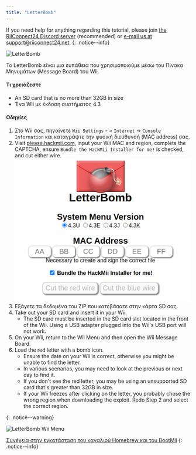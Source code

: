 ```yaml
---
title: "LetterBomb"
---
```


If you need help for anything regarding this tutorial, please join [the RiiConnect24 Discord server](https://discord.gg/rc24) (recommended) or [e-mail us at support@riiconnect24.net](mailto:support@riiconnect24.net).
{: .notice--info}

![LetterBomb](/images/letterbomb.png)

Το LetterBomb είναι μια ευπάθεια που χρησιμοποιούμε μέσω του Πίνακα Μηνυμάτων (Message Board) του Wii.

#### Τι χρειάζεστε
- An SD card that is no more than 32GB in size
- Ένα Wii με έκδοση συστήματος 4.3

#### Οδηγίες


1. Στο Wii σας, πηγαίνετε `Wii Settings` - > `Internet` -> `Console Information` και καταγράψτε την φυσική διεύθυνσή (MAC address) σας.
1. Visit [please.hackmii.com](https://please.hackmii.com), input your Wii MAC and region, complete the CAPTCHA, ensure `Bundle the HackMii Installer for me!` is checked, and cut either wire. ![HackMii Screen](/images/Wii/LetterBomb-PC.png)
1. Εξάγετε τα δεδομένα του ZIP που κατεβάσατε στην κάρτα SD σας.
1. Take out your SD card and insert it in your Wii.
   - The SD card must be inserted in the SD card slot located in the front of the Wii. Using a USB adapter plugged into the Wii's USB port will not work.
1. On your Wii, return to the Wii Menu and then open the Wii Message Board.
1. Load the red letter with a bomb icon.
   - Ensure the date on your Wii is correct, otherwise you might be unable to find the letter.
   - In various scenarios, you may need to look at the previous or next day to find it.
   - If you don't see the red letter, you may be using an unsupported SD card that's greater than 32GB in size.
   - If your Wii freezes after clicking on the letter, you probably chose the wrong region when downloading the exploit. Redo Step 2 and select the correct region.


{: .notice--warning}


![LetterBomb Wii Menu](/images/Wii/LetterBomb-Wii.png)

[Συνέχεια στην εγκατάσταση του καναλιού Homebrew και του BootMii](hbc)
{: .notice--info}
